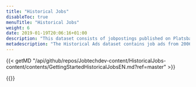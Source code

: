 ```yaml
---
title: "Historical Jobs"
disableToc: true
menuTitle: "Historical Jobs"
weight: 6
date: 2019-01-19T20:06:16+01:00
description: "This dataset consists of jobpostings published on Platsbanken from the year 2006 and forward."
metadescription: "The Historical Ads dataset contains job ads from 2006 onwards. The dataset is used today by analysts, researchers, journalists, recruitment companies and AI developers. The dataset can be used by anyone, read more"
---
```


{{< getMD "/api/github/repos/Jobtechdev-content/HistoricalJobs-content/contents/GettingStartedHistoricalJobsEN.md?ref=master" >}}

{{<test text="Help us improve by answering our survey (It takes 2 min)">}}